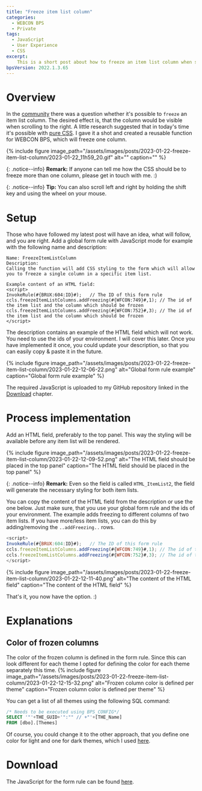 ```yaml
---
title: "Freeze item list column"
categories:
  - WEBCON BPS
  - Private   
tags:
  - JavaScript
  - User Experience
  - CSS
excerpt:
    This is a short post about how to freeze an item list column when scrolling right.
bpsVersion: 2022.1.3.65
---
```


# Overview  
In the [community](https://community.webcon.com/forum/thread/2603) there was a question whether it's possible to `freeze` an item list column. The desired effect is, that the column would be visible when scrolling to the right.  A little research suggested that in today's time it's possible with [pure CSS](https://stackoverflow.com/questions/45071085/freeze-first-row-and-first-column-of-table/65581857#65581857). I gave it a shot and created a reusable function for WEBCON BPS, which will freeze one column.



{% include figure image_path="/assets/images/posts/2023-01-22-freeze-item-list-column/2023-01-22_11h59_20.gif" alt="" caption="" %}

{: .notice--info}
**Remark:** If anyone can tell me how the CSS should be to freeze more than one column, please get in touch with me. :)

{: .notice--info}
**Tip:** You can also scroll left and right by holding the shift key and using the wheel on your mouse. 


# Setup 
Those who have followed my latest post will have an idea, what will follow, and you are right. Add a global form rule with JavaScript mode for example with the following name and description:
```
Name: FreezeItemListColumn 
Description:
Calling the function will add CSS styling to the form which will allow you to freeze a single column in a specific item list.

Example content of an HTML field:
<script>
InvokeRule(#{BRUX:604:ID}#);   // The ID of this form rule
ccls.freezeItemListColumns.addFreezing(#{WFCON:749}#,1); // The id of the item list and the column which should be frozen
ccls.freezeItemListColumns.addFreezing(#{WFCON:752}#,3); // The id of the item list and the column which should be frozen
</script>
``` 

The description contains an example of the HTML field which will not work. You need to use the ids of your environment. I will cover this later. Once you have implemented it once, you could update your description, so that you can easily copy & paste it in the future.

{% include figure image_path="/assets/images/posts/2023-01-22-freeze-item-list-column/2023-01-22-12-06-22.png" alt="Global form rule example" caption="Global form rule example" %}

The required JavaScript is uploaded to my GitHub repository linked in the [Download](/posts/2023/path-button-styling-revisited#download) chapter.

# Process implementation
Add an HTML field, preferably to the top panel. This way the styling will be available before any item list will be rendered.

{% include figure image_path="/assets/images/posts/2023-01-22-freeze-item-list-column/2023-01-22-12-09-52.png" alt="The HTML  field should be placed in the top panel" caption="The HTML  field should be placed in the top panel" %}

{: .notice--info}
**Remark:** Even so the field is called `HTML_ItemList2`, the field will generate the necessary styling for both item lists. 

You can copy the content of the HTML field from the description or use the one below. Just make sure, that you use your global form rule and the ids of your environment. The example adds freezing to different columns of two item lists. If you have more/less item lists, you can do this by adding/removing the `..addFreezing..` rows.

```JavaScript
<script>
InvokeRule(#{BRUX:604:ID}#);   // The ID of this form rule
ccls.freezeItemListColumns.addFreezing(#{WFCON:749}#,1); // The id of the item list and the column which should be frozen
ccls.freezeItemListColumns.addFreezing(#{WFCON:752}#,3); // The id of the item list and the column which should be frozen
</script>
```
{% include figure image_path="/assets/images/posts/2023-01-22-freeze-item-list-column/2023-01-22-12-11-40.png" alt="The content of the HTML field" caption="The content of the HTML field" %}


That's it, you now have the option. :)

# Explanations
## Color of frozen columns
The color of the frozen column is defined in the form rule. Since this can look different for each theme I opted for defining the color for each theme separately this time.
{% include figure image_path="/assets/images/posts/2023-01-22-freeze-item-list-column/2023-01-22-12-15-32.png" alt="Frozen column color is defined per theme" caption="Frozen column color is defined per theme" %}

You can get a list of all themes using the following SQL command:
```SQL
/* Needs to be executed using BPS_CONFIG*/
SELECT '"'+THE_GUID+'":"" // +"'+[THE_Name]
FROM [dbo].[Themes]
```

Of course, you could change it to the other approach, that you define one color for light and one for dark themes, which I used [here](https://daniels-notes.de/posts/2023/path-button-styling-revisited#switching-between-lightdark-theme-doesnt-work).

# Download
The JavaScript for the form rule can be found [here](https://github.com/Daniel-Krueger/webcon_snippets/tree/main/freezeItemListColumn).



